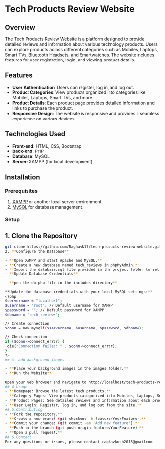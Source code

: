 # Tech Products Review Website

## Overview

The Tech Products Review Website is a platform designed to provide detailed reviews and information about various technology products. Users can explore products across different categories such as Mobiles, Laptops, Smart TVs, Bluetooth Headsets, and Smartwatches. The website includes features for user registration, login, and viewing product details.

## Features

- **User Authentication**: Users can register, log in, and log out.
- **Product Categories**: View products organized into categories like Mobiles, Laptops, Smart TVs, and more.
- **Product Details**: Each product page provides detailed information and links to purchase the product.
- **Responsive Design**: The website is responsive and provides a seamless experience on various devices.

## Technologies Used

- **Front-end**: HTML, CSS, Bootstrap
- **Back-end**: PHP
- **Database**: MySQL
- **Server**: XAMPP (for local development)

## Installation

### Prerequisites

1. [XAMPP](https://www.apachefriends.org/index.html) or another local server environment.
2. [MySQL](https://www.mysql.com/) for database management.

### Setup

## 1. Clone the Repository

   ```bash
   git clone https://github.com/Raghavk17/tech-products-review-website.git
2. **Configure the Database**

- **Open XAMPP and start Apache and MySQL.**
- **Create a new database named tech_reviews in phpMyAdmin.**
- **Import the database.sql file provided in the project folder to set up the tables.**
- **Update Database Credentials**

- **pen the db.php file in the includes directory**

**Update the database credentials with your local MySQL settings:**
<?php
$servername = "localhost";
$username = "root"; // Default username for XAMPP
$password = ""; // Default password for XAMPP
$dbname = "tech_reviews";

// Create connection
$conn = new mysqli($servername, $username, $password, $dbname);

// Check connection
if ($conn->connect_error) {
    die("Connection failed: " . $conn->connect_error);
}
?>
## 3. Add Background Images 

- **Place your background images in the images folder.**
- **Run the Website**

Open your web browser and navigate to http://localhost/tech-products-review-website/.
## 4.Usage
- **Homepage: Browse the latest tech products.**
- **Category Pages: View products categorized into Mobiles, Laptops, Smart TVs, etc.**
- **Product Pages: See detailed reviews and information about each product.**
- **User Login: Register, log in, and log out from the site.**
## 5.Contributing
- **Fork the repository.**
- **Create a new branch (git checkout -b feature/YourFeature).**
- **Commit your changes (git commit -am 'Add new feature').**
- **Push to the branch (git push origin feature/YourFeature).**
- **Open a pull request.**
## 6.Contact
For any questions or issues, please contact raghavkush2015@gmailcom
